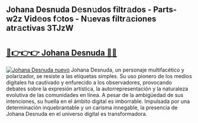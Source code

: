 ## Johana Desnuda D𝚎sn𝚞dos filtr𝚊dos - Parts-w2z Vid𝚎os f𝚘tos - N𝚞evas filtr𝚊ciones atr𝚊ctivas 3TJzW

# <h2><a href="http://mbcj6o.tromn.icu/?c=Johana+Desnuda">🔗👉👉👉 Johana Desnuda 🔗🔗</a></h2>

[![Johana Desnuda nuevo](https://i.imgur.com/pEAQMta.gif)](http://mbcj6o.tromn.icu/?c=Johana+Desnuda)
Johana Desnuda, un personaje multifacético y polarizador, se resiste a las etiquetas simples. Su uso pionero de los medios digitales ha cautivado y enfurecido a los observadores, provocando debates sobre la expresión artística, la autorrepresentación y la naturaleza evolutiva de las comunidades en línea. A pesar de la ambigüedad de sus intenciones, su huella en el ámbito digital es imborrable. Impulsada por una determinación inquebrantable y un carisma innegable, la presencia de Johana Desnuda en el universo digital es transformadora.
